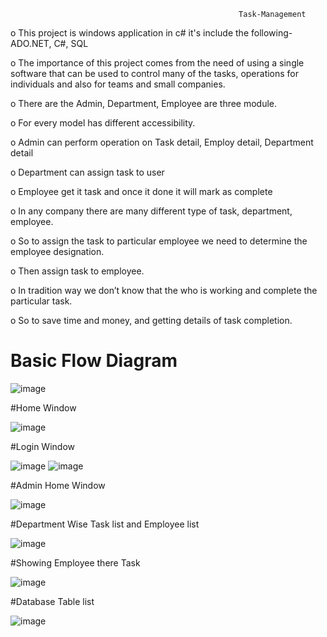                                                        Task-Management


o This project is windows application in c# it's include the following-
          ADO.NET, C#, SQL

o The importance of this project comes from the need of using a single software that can be used to control many of the tasks, operations for individuals and also for teams and small companies.

o There are the Admin, Department, Employee are three module.

o For every model has different accessibility.

o Admin can perform operation on Task detail, Employ detail, Department detail

o Department can assign task to user

o Employee get it task and once it done it will mark as complete

o In any company there are many different type of task, department, employee.

o So to assign the task to particular employee we need to determine the employee designation.

o Then assign task to employee.

o In tradition way we don’t know that the who is working and complete the particular task.

o So to save time and money, and getting details of task completion.



# Basic Flow Diagram 

![image](https://user-images.githubusercontent.com/67309430/184617693-f3661392-d438-456e-972f-9db3518b22d4.png)


#Home Window

![image](https://user-images.githubusercontent.com/67309430/184618296-706ece5f-af0d-4016-8d2e-2bfccf8f9107.png)



#Login Window

![image](https://user-images.githubusercontent.com/67309430/184618387-b83dc754-8390-4926-bf0d-40c6da6c9772.png)
![image](https://user-images.githubusercontent.com/67309430/184618413-eeb51d1f-4606-4895-90fb-753400845b4b.png)


#Admin Home Window

![image](https://user-images.githubusercontent.com/67309430/184618472-d4d568cd-cee6-40ca-8c54-2c7214ec5aaf.png)


#Department Wise Task list and Employee list

![image](https://user-images.githubusercontent.com/67309430/184618582-106dccb1-ddda-40c4-9994-4abd7a12f8f3.png)


#Showing Employee there Task

![image](https://user-images.githubusercontent.com/67309430/184618656-29442fcd-0ed6-46c8-968e-d0d722f1f882.png)



#Database Table list

![image](https://user-images.githubusercontent.com/67309430/184619271-ec3e2d50-aacc-4d58-aedc-1f92701f1920.png)

